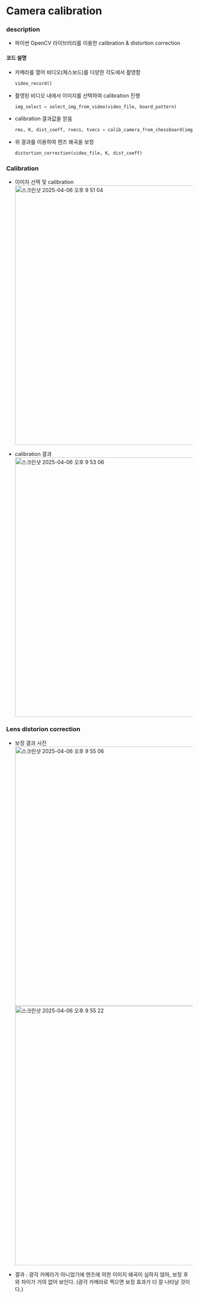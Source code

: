 # Camera calibration

### description
- 파이썬 OpenCV 라이브러리를 이용한 calibration & distortion correction
#### 코드 설명
- 카메라를 열어 비디오(체스보드)를 다양한 각도에서 촬영함
  ```python
  video_record()
  ```
- 촬영된 비디오 내에서 이미지를 선택하여 calibration 진행
  ```python
  img_select = select_img_from_video(video_file, board_pattern)
  ```
- calibration 결과값을 얻음
  ```python
  rms, K, dist_coeff, rvecs, tvecs = calib_camera_from_chessboard(img_select, board_pattern, board_cellsize)
  ```
- 위 결과를 이용하여 렌즈 왜곡을 보정
  ```python
  distortion_correction(video_file, K, dist_coeff)
  ```


### Calibration  
- 이미지 선택 및 calibration  
  <img width="700" alt="스크린샷 2025-04-06 오후 9 51 04" src="https://github.com/user-attachments/assets/b38bc98b-58b6-4925-921e-d130e88e854a" />  

- calibration 결과  
  <img width="700" alt="스크린샷 2025-04-06 오후 9 53 06" src="https://github.com/user-attachments/assets/792eb651-d5af-450c-bca1-c0ece91e7e97" />




### Lens distorion correction
- 보정 결과 사진  
  <img width="700" alt="스크린샷 2025-04-06 오후 9 55 06" src="https://github.com/user-attachments/assets/ffd65b28-7214-4f5e-bd90-68cbaa7d323d" />  
  <img width="700" alt="스크린샷 2025-04-06 오후 9 55 22" src="https://github.com/user-attachments/assets/35fd7e37-2729-4e4c-9b82-766683849bb5" />  

- 결과 : 광각 카메라가 아니었기에 렌즈에 의한 이미지 왜곡이 심하지 않아, 보정 후와 차이가 거의 없어 보인다. (광각 카메라로 찍으면 보정 효과가 더 잘 나타날 것이다.)
